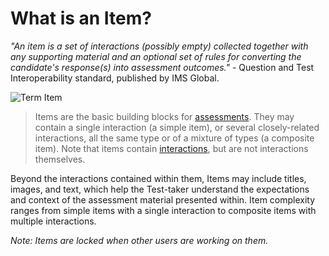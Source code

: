 <!--
    created_at: 2016-12-15
    authors:         
      - Catherine Pease
--> 

# What is an Item?

*"An item is a set of interactions (possibly empty) collected together with any supporting material and an optional set of rules for converting the candidate's response(s) into assessment outcomes."* - Question and Test Interoperability standard, published by IMS Global.


![Term Item]()

>Items are the basic building blocks for [assessments](../tests/what-is-a-test.md). They may contain a single interaction (a simple item), or several closely-related interactions, all the same type or of a mixture of types (a composite item). Note that items contain [interactions](../interactions/what-is-an-interaction.md), but are not interactions themselves. 

Beyond the interactions contained within them, Items  may include titles, images, and text, which help the Test-taker understand the expectations and context of the assessment material presented within. Item complexity ranges from simple items with a single interaction to composite items with multiple interactions.

*Note: Items are locked when other users are working on them.*
